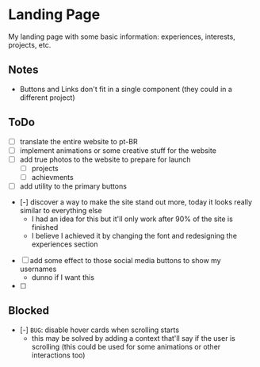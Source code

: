 # Landing Page

My landing page with some basic information: experiences, interests, projects, etc.

## Notes

- Buttons and Links don't fit in a single component (they could in a different project)

## ToDo

- [ ] translate the entire website to pt-BR
- [ ] implement animations or some creative stuff for the website
- [ ] add true photos to the website to prepare for launch
  - [ ] projects
  - [ ] achievments
- [ ] add utility to the primary buttons
- [-] discover a way to make the site stand out more, today it looks really similar to everything else
  - I had an idea for this but it'll only work after 90% of the site is finished
  - I believe I achieved it by changing the font and redesigning the experiences section
- [ ] add some effect to those social media buttons to show my usernames
  - dunno if I want this
- [ ] 


## Blocked

- [-] `BUG`: disable hover cards when scrolling starts
  - this may be solved by adding a context that'll say if the user is scrolling (this could be used for some animations or other interactions too)